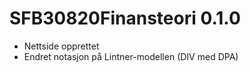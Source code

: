 # SFB30820Finansteori 0.1.0

- Nettside opprettet
- Endret notasjon på Lintner-modellen (DIV med DPA)
